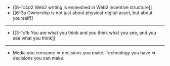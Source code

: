 - [[8-1c4d2 Web2 writing is enmeshed in Web2 incentive structure]]
- [[6-3a Ownership is not just about physical-digital asset, but about yourself]]
---
- [[3-1c1b You are what you think and you think what you see, and you see what you think]]
---
- Media you consume ⇒ decisions you make. Technology you have ⇒ decisions you can make.
